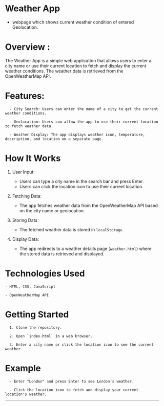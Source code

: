 
# Weather App 
   - webpage which shows current weather condition of entered Geolocation.

# Overview :
The Weather App is a simple web application that allows users to enter a city name or use their current location to fetch and display the current weather conditions. The weather data is retrieved from the OpenWeatherMap API.

# Features:

      - City Search: Users can enter the name of a city to get the current weather conditions.
      
      - Geolocation: Users can allow the app to use their current location to fetch weather data.
      
      - Weather Display: The app displays weather icon, temperature, description, and location on a separate page.

# How It Works
1. User Input: 
     - Users can type a city name in the search bar and press Enter.
     - Users can click the location icon to use their current location.
       
2. Fetching Data: 
   - The app fetches weather data from the OpenWeatherMap API based on the city name or geolocation.

3. Storing Data: 
   - The fetched weather data is stored in `localStorage`.

4. Display Data: 
   - The app redirects to a weather details page (`weather.html`) where the stored data is retrieved and displayed.

# Technologies Used

    - HTML, CSS, JavaScript
    
    - OpenWeatherMap API

# Getting Started

      1. Clone the repository.
      
      2. Open `index.html` in a web browser.
      
      3. Enter a city name or click the location icon to see the current weather.
      

# Example

      - Enter "London" and press Enter to see London's weather.
      
      - Click the location icon to fetch and display your current location's weather.
      

---

